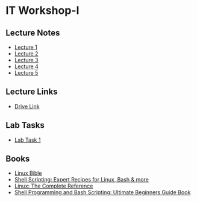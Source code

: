 # IT Workshop-I

## Lecture Notes

- [Lecture 1]()
- [Lecture 2]()
- [Lecture 3]()
- [Lecture 4]()
- [Lecture 5]()


## Lecture Links
- [Drive Link](https://drive.google.com/drive/folders/1g0RfKaLhyybuxeaQlyAbLO-BK9amVZUe)

## Lab Tasks

- [Lab Task 1]()

## Books
- [Linux Bible]()
- [Shell Scripting: Expert Recipes for Linux, Bash & more]()
- [Linux: The Complete Reference]()
- [Shell Programming and Bash Scripting: Ultimate Beginners Guide Book]()